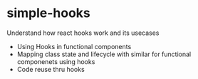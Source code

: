 # simple-hooks
Understand how react hooks work and its usecases

* Using Hooks in functional components
* Mapping class state and lifecycle with similar for functional componenets using hooks
* Code reuse thru hooks
